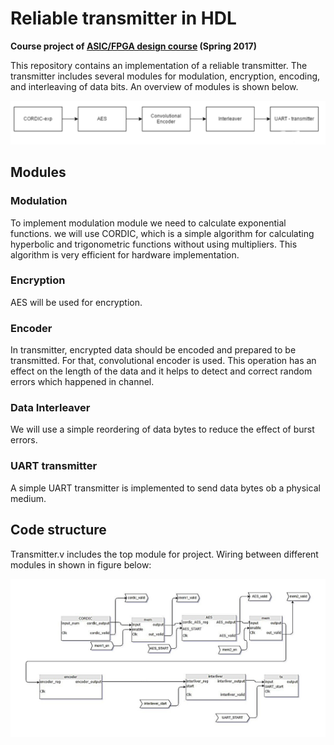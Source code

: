 # Reliable transmitter in HDL

**Course project of [ASIC/FPGA design course](http://ee.sharif.edu/~asic/) (Spring 2017)**

This repository contains an implementation of a reliable transmitter. The transmitter includes several modules for modulation, encryption, encoding, and interleaving of data bits. An overview of modules is shown below.

<p align="center">
  <img src="overview.png" width="800" title="Overview">
</p>

## Modules
### Modulation
To implement modulation module we need to calculate exponential functions. we will use CORDIC, which is a simple algorithm for calculating hyperbolic and trigonometric functions without using multipliers. This algorithm is very efficient for hardware implementation.

### Encryption
AES will be used for encryption.

### Encoder
In transmitter, encrypted data should be encoded and prepared to be transmitted. For that, convolutional encoder is used. This operation has an effect on the length of the data and it helps to detect and correct random errors which happened in channel.

### Data Interleaver
We will use a simple reordering of data bytes to reduce the effect of burst errors.

### UART transmitter
A simple UART transmitter is implemented to send data bytes ob a physical medium.

## Code structure
Transmitter.v includes the top module for project. Wiring between different modules in shown in figure below:

<p align="center">
  <img src="wiring.png" width="800" title="wiring">
</p>